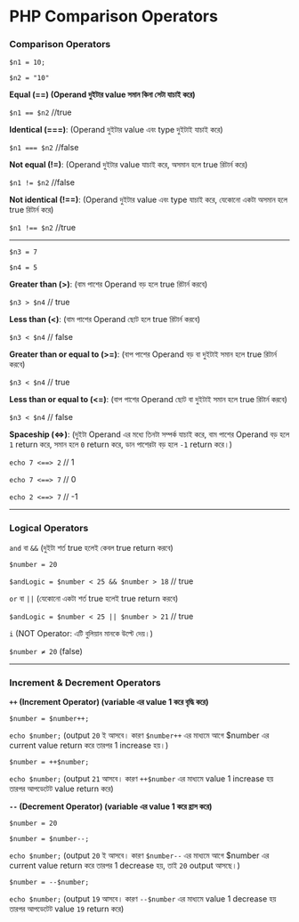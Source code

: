 # PHP Comparison Operators

### Comparison Operators

`$n1 = 10;` 

`$n2 = "10"`

**Equal (==) (Operand দুইটার value সমান কিনা সেটা যাচাই করে)**

`$n1 == $n2` //true

**Identical (===)**: (Operand দুইটার value এবং type দুইটাই যাচাই করে)

`$n1 === $n2` //false

**Not equal (!=)**: (Operand দুইটার value যাচাই করে, অসমান হলে true রিটার্ন করে)

`$n1 != $n2` //false

**Not identical (!==)**: (Operand দুইটার value এবং type যাচাই করে, যেকোনো একটা অসমান হলে true রিটার্ন করে)

`$n1 !== $n2` //true

---

`$n3 = 7`

`$n4 = 5`

**Greater than (>)**: (বাম পাশের Operand বড় হলে true রিটার্ন করবে)

`$n3 > $n4` // true

**Less than (<)**: (বাম পাশের Operand ছোট হলে true রিটার্ন করবে)

`$n3 < $n4` // false

**Greater than or equal to (>=)**: (বাপ পাশের Operand বড় বা দুইটাই সমান হলে true রিটার্ন করবে)

`$n3 < $n4` // true

**Less than or equal to (<=)**: (বাপ পাশের Operand ছোট বা দুইটাই সমান হলে true রিটার্ন করবে)

`$n3 < $n4` // false

**Spaceship (<=>)**: (দুইটা Operand এর মধ্যে তিনটা সম্পর্ক যাচাই করে, বাম পাশের Operand বড় হলে `1` return করে, সমান হলে `0` return করে, ডান পাশেরটা বড় হলে `-1` return করে।)

`echo 7 <==> 2` // 1

`echo 7 <==> 7` // 0 

`echo 2 <==> 7` // -1 

---

### Logical Operators

`and` বা `&&` (দুইটা শর্ত true হলেই কেবল true return করবে)

`$number = 20`

`$andLogic = $number < 25 && $number > 18` // true

`or` বা `||` (যেকোনো একটা শর্ত true হলেই true return করবে)

`$andLogic = $number < 25 || $number > 21` // true

`i` (NOT Operator: এটি বুলিয়ান মানকে উল্টে দেয়।)

`$number ≠ 20` (false)

---

### Increment & Decrement Operators

**`++` (Increment Operator) (variable এর value 1 করে বৃদ্ধি করে)**

`$number = $number++;`

`echo $number;`  (output `20` ই আসবে। কারণ `$number++` এর মাধ্যমে আগে $number এর current value return করে তারপর 1 increase হয়।)

`$number = ++$number;` 

`echo $number;`  (output `21` আসবে। কারণ `++$number` এর মাধ্যমে value 1 increase হয় তারপর আপডেটেট value return করে)

**`--` (Decrement Operator) (variable এর value 1 করে হ্রাস করে)**

`$number = 20`

`$number = $number--;`

`echo $number;`  (output `20` ই আসবে। কারণ `$number--` এর মাধ্যমে আগে $number এর current value return করে তারপর 1 decrease হয়, তাই `20` output আসছে।)

`$number = --$number;` 

`echo $number;`  (output `19` আসবে। কারণ `--$number` এর মাধ্যমে value 1 decrease হয় তারপর আপডেটেট value `19` return করে)